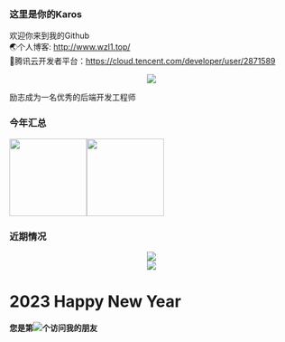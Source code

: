 ### 这里是你的Karos
欢迎你来到我的Github<br>
🌏个人博客: <a href="http://www.wzl1.top/" target="_blank">http://www.wzl1.top/</a><br>
🐧腾讯云开发者平台：<a href="https://cloud.tencent.com/developer/user/2871589" target="_blank">https://cloud.tencent.com/developer/user/2871589</a><br>
<div align="center"> <img src="https://metrics.lecoq.io/karosown?template=classic&config.timezone=Asia%2FShanghai"> </div>

励志成为一名优秀的后端开发工程师
### 今年汇总
<img align="" height="137px" src="https://github-readme-stats.vercel.app/api?username=Karosown&hide_title=true&hide_border=true&show_icons=true&include_all_commits=true&count_private=false&line_height=21&bg_color=0,EC6C6C,FFD479,FFFC79,73FA79&theme=graywhite&locale=cn" /><img align="" height="137px" src="https://github-readme-stats.vercel.app/api/top-langs/?username=Karosown&hide_title=true&hide_border=true&layout=compact&bg_color=0,73FA79,73FDFF,D783FF&theme=graywhite&locale=cn" />

### 近期情况
<div align="center"> <img src="https://github-readme-streak-stats.herokuapp.com/?user=karosown" /> </div>
<div align="center"> <img src="https://activity-graph.herokuapp.com/graph?username=Karosown&theme=xcode" /> </div>
<h1>2023 Happy New Year</h1>
<b style="text-align:center">您是第<img src="https://profile-counter.glitch.me/karosown/count.svg"></img>个访问我的朋友</b>
